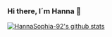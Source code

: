 ### Hi there, I´m Hanna 👋

[![HannaSophia-92's github stats](https://github-readme-stats.vercel.app/api?username=HannaSophia-92)](https://github.com/anuraghazra/github-readme-stats)

<!--
**HannaSophia-92/HannaSophia-92** is a ✨ _special_ ✨ repository because its `README.md` (this file) appears on your GitHub profile.

Here are some ideas to get you started:

- 🔭 I’m currently working on ...
- 🌱 I’m currently learning ...
- 👯 I’m looking to collaborate on ...
- 🤔 I’m looking for help with ...
- 💬 Ask me about ...
- 📫 How to reach me: ...
- 😄 Pronouns: ...
- ⚡ Fun fact: ...
-->
